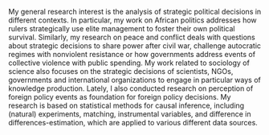My general research interest is the analysis of strategic political decisions in different contexts. In particular, my work on African politics addresses how rulers strategically use elite management to foster their own political survival. Similarly, my research on peace and conflict deals with questions about strategic decisions to share power after civil war, challenge autocratic regimes with nonviolent resistance or how governments address events of collective violence with public spending. My work related to sociology of science also focuses on the strategic decisions of scientists, NGOs, governments and international organizations to engage in particular ways of knowledge production. Lately, I also conducted research on perception of foreign policy events as foundation for foreign policy decisions. My research is based on statistical methods for causal inference, including (natural) experiments, matching, instrumental variables, and difference in differences-estimation, which are applied to various different data sources.
